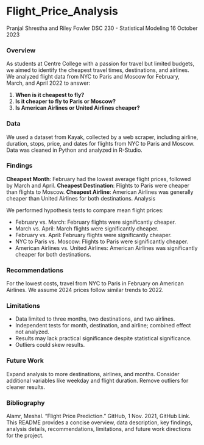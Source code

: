 # Flight_Price_Analysis

Pranjal Shrestha and Riley Fowler
DSC 230 - Statistical Modeling
16 October 2023

### Overview
As students at Centre College with a passion for travel but limited budgets, we aimed to identify the cheapest travel times, destinations, and airlines. We analyzed flight data from NYC to Paris and Moscow for February, March, and April 2022 to answer:

1. **When is it cheapest to fly?**
2. **Is it cheaper to fly to Paris or Moscow?**
3. **Is American Airlines or United Airlines cheaper?**
   
### Data
We used a dataset from Kayak, collected by a web scraper, including airline, duration, stops, price, and dates for flights from NYC to Paris and Moscow. Data was cleaned in Python and analyzed in R-Studio.

### Findings
**Cheapest Month**: February had the lowest average flight prices, followed by March and April.
**Cheapest Destination**: Flights to Paris were cheaper than flights to Moscow.
**Cheapest Airline**: American Airlines was generally cheaper than United Airlines for both destinations.
Analysis

We performed hypothesis tests to compare mean flight prices:
- February vs. March: February flights were significantly cheaper.
- March vs. April: March flights were significantly cheaper.
- February vs. April: February flights were significantly cheaper.
- NYC to Paris vs. Moscow: Flights to Paris were significantly cheaper.
- American Airlines vs. United Airlines: American Airlines was significantly cheaper for both destinations.

### Recommendations
For the lowest costs, travel from NYC to Paris in February on American Airlines. We assume 2024 prices follow similar trends to 2022.

### Limitations
- Data limited to three months, two destinations, and two airlines.
- Independent tests for month, destination, and airline; combined effect not analyzed.
- Results may lack practical significance despite statistical significance.
- Outliers could skew results.

### Future Work
Expand analysis to more destinations, airlines, and months. Consider additional variables like weekday and flight duration. Remove outliers for cleaner results.


### Bibliography
Alamr, Meshal. “Flight Price Prediction.” GitHub, 1 Nov. 2021, GitHub Link.
This README provides a concise overview, data description, key findings, analysis details, recommendations, limitations, and future work directions for the project.






